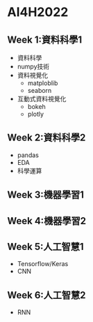 # AI4H2022

## Week 1:資料科學1
- 資料科學
- numpy技術
- 資料視覺化
  - matploblib
  - seaborn
- 互動式資料視覺化
  - bokeh
  - plotly 

## Week 2:資料科學2
- pandas
- EDA
- 科學運算

## Week 3:機器學習1
## Week 4:機器學習2
## Week 5:人工智慧1
- Tensorflow/Keras
- CNN
## Week 6:人工智慧2
- RNN
